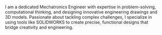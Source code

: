 I am a dedicated Mechatronics Engineer with expertise in problem-solving, computational thinking, and designing innovative engineering drawings and 3D models. Passionate about tackling complex challenges, I specialize in using tools like SOLIDWORKS to create precise, functional designs that bridge creativity and engineering.
